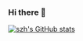 ### Hi there 👋
[![szh's GitHub stats](https://github-readme-stats.vercel.app/api?username=Pf-G&show_icons=true&include_all_commits=true&theme=algolia)](https://github.com/anuraghazra/github-readme-stats)

<!--
**szhnet/szhnet** is a ✨ _special_ ✨ repository because its `README.md` (this file) appears on your GitHub profile.

Here are some ideas to get you started:

- 🔭 I’m currently working on ...
- 🌱 I’m currently learning ...
- 👯 I’m looking to collaborate on ...
- 🤔 I’m looking for help with ...
- 💬 Ask me about ...
- 📫 How to reach me: ...
- 😄 Pronouns: ...
- ⚡ Fun fact: ...
-->
